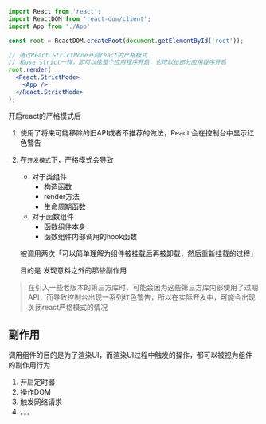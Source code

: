 ```jsx
import React from 'react';
import ReactDOM from 'react-dom/client';
import App from './App'

const root = ReactDOM.createRoot(document.getElementById('root'));

// 通过React.StrictMode开启react的严格模式
// 和use strict一样，即可以给整个应用程序开启，也可以给部分应用程序开启
root.render(
  <React.StrictMode>
    <App />
  </React.StrictMode>
);
```



开启react的严格模式后

1. 使用了将来可能移除的旧API或者不推荐的做法，React 会在控制台中显示红色警告

2. 在`开发模式`下，严格模式会导致

   + 对于类组件
     + 构造函数
     + render方法
     + 生命周期函数
   + 对于函数组件
     + 函数组件本身
     + 函数组件内部调用的hook函数

   被调用两次「可以简单理解为组件被挂载后再被卸载，然后重新挂载的过程」

   目的是 发现意料之外的那些副作用

> 在引入一些老版本的第三方库时，可能会因为这些第三方库内部使用了过期API，而导致控制台出现一系列红色警告，所以在实际开发中，可能会出现关闭react严格模式的情况



## 副作用

调用组件的目的是为了渲染UI，而渲染UI过程中触发的操作，都可以被视为组件的副作用行为

1. 开启定时器
2. 操作DOM
3. 触发网络请求
4. 。。。